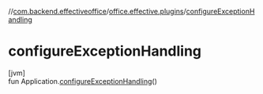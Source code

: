 //[com.backend.effectiveoffice](IdeaProjects/labs-office-elevator/effectiveOfficeBackend/documentation/gfm/index.md)/[office.effective.plugins](IdeaProjects/labs-office-elevator/effectiveOfficeBackend/documentation/gfm/com.backend.effectiveoffice/office.effective.plugins/index.md)/[configureExceptionHandling](IdeaProjects/labs-office-elevator/effectiveOfficeBackend/documentation/gfm/com.backend.effectiveoffice/office.effective.plugins/configure-exception-handling.md)

# configureExceptionHandling

[jvm]\
fun Application.[configureExceptionHandling](IdeaProjects/labs-office-elevator/effectiveOfficeBackend/documentation/gfm/com.backend.effectiveoffice/office.effective.plugins/configure-exception-handling.md)()
